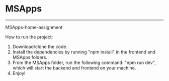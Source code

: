 # MSApps

---

MSApps-home-assignment

How to run the project:

1. Download/clone the code.
2. Install the dependencies by running "npm install" in the frontend and MSApps folders.
3. From the MSApps folder, run the following command: "npm run dev", which will start the backend and frontend on your machine.
4. Enjoy!
